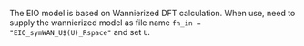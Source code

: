 The EIO model is based on Wannierized DFT calculation.  When use, need to
supply the wannierized model as file name `fn_in = "EIO_symWAN_U$(U)_Rspace"`
and set `U`.
